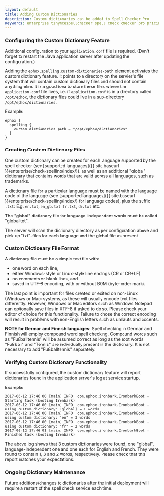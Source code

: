 ```yaml
---
layout: default
title: Adding Custom Dictionaries
description: Custom dictionaries can be added to Spell Checker Pro
keywords: enterprise tinymcespellchecker spell check checker pro pricing
---
```


### Configuring the Custom Dictionary Feature

Additional configuration to your `application.conf` file is required. (Don't forget to restart the Java application server after updating the configuration.)

Adding the `ephox.spelling.custom-dictionaries-path` element activates the custom dictionary feature. It points to a directory on the servier's file system that will contain custom dictionary files and should not contain anything else. It is a good idea to store these files where the `application.conf` file lives, i.e. if `application.conf` is in a directory called `/opt/ephox`, the dictionary files could live in a sub-directory `/opt/ephox/dictionaries`.

Example:

```
ephox {
  spelling {
    custom-dictionaries-path = "/opt/ephox/dictionaries"
  }
}
```

### Creating Custom Dictionary Files

One custom dictionary can be created for each language supported by the spell checker (see [supported languages]({{ site.baseurl }}/enterprise/check-spelling/index/)), as well as an additional "global" dictionary that contains words that are valid across all languages, such as trademarks.

A dictionary file for a particular language must be named with the language code of the language (see
[supported languages]({{ site.baseurl }}/enterprise/check-spelling/index/) for language codes), plus the suffix `.txt`:
E.g. `en.txt`, `en_gb.txt`, `fr.txt`, `de.txt` etc.

The "global" dictionary file for language-independent words must be called "global.txt".

The server will scan the dictionary directory as per configuration above and pick up "txt"-files for each language and the global file as present.

### Custom Dictionary File Format

A dictionary file must be a simple text file with:

* one word on each line,
* either Windows-style or Linux-style line endings (CR or CR+LF)
* no comments or blank lines, and
* saved in UTF-8 encoding, with or without BOM (byte-order mark).

The last point is important for files created or edited on non-Linux (Windows or Mac) systems, as these will usually encode text files differently. However, Windows or Mac editors such as Windows Notepad can optionally save files in UTF-8 if asked to do so. Please check your editor of choice for this functionality. Failure to chose the correct encoding will result in problems with non-English letters such as umlauts and accents.

**NOTE for German and Finnish languages**: Spell checking in German and Finnish will employ compound word spell checking. Compound words such as "Fußballtennis" will be assumed correct as long as the root words "Fußball" and "Tennis" are
individually present in the dictionary. It is not necessary to add "Fußballtennis" separately.

### Verifying Custom Dictionary Functionality

If successfully configured, the custom dictionary feature will report dictionaries found in the application server's log at service startup.

Example:

```
2017-06-12 17:46:00 [main] INFO  com.ephox.ironbark.IronbarkBoot - Starting task (booting Ironbark)
2017-06-12 17:46:00 [main] INFO  com.ephox.ironbark.IronbarkBoot - using custom dictionary: [global] = 1 words
2017-06-12 17:46:00 [main] INFO  com.ephox.ironbark.IronbarkBoot - using custom dictionary: "en" = 3 words
2017-06-12 17:46:00 [main] INFO  com.ephox.ironbark.IronbarkBoot - using custom dictionary: "fr" = 2 words
2017-06-12 17:46:01 [main] INFO  com.ephox.ironbark.IronbarkBoot - Finished task (booting Ironbark)
```

The above log shows that 3 custom dictionaries were found, one "global", language-independent one and one each for English and French. They were found to contain 1, 3 and 2 words, respectively. Please check that this report matches your expectations.

### Ongoing Dictionary Maintenance

Future additions/changes to dictionaries after the initial deployment will require a restart of the spell check service each time.
